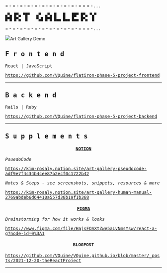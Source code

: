 = - = - = - = - = - = - = - = - = - = - = = = - . . .
 ```
 ▄▀▄ █▀▄ ▀█▀   ▄▀  ▄▀▄ █   █   ██▀ █▀▄ ▀▄▀ 
 █▀█ █▀▄  █    ▀▄█ █▀█ █▄▄ █▄▄ █▄▄ █▀▄  █ 
```
= - = - = - = - = - = - = - = - = - = - = = = - . . .
<!--- heading made @ : https://texteditor.com/multiline-text-art/ --->

<img src="https://www.dropbox.com/s/t5kdpor371ugflj/art%20gallery%20demo.gif">Art Gallery Demo</a>

<samp>
    
## F r o n t e n d

React | JavaScript 

https://github.com/VQuine/flatiron-phase-5-project-frontend

---

## B a c k e n d

Rails | Ruby 

https://github.com/VQuine/flatiron-phase-5-project-backend

---

## S u p p l e m e n t s
<h4 align="center">
    <a href="https://www.notion.so/">NOTION</a>
</h4>
    
*PsuedoCode*
  
https://kim-rosaly.notion.site/art-gallery-pseudocode-adf9e7f4c34b4cee87b2ecf0c1722b42  

*Notes & Steps - see screenshots, snippets, resources & more*
  
https://kim-rosaly.notion.site/art-gallery-human-manual-2769abdeb6d64410a557d38b19f1b368

<h4 align="center">
    <a href="https://www.figma.com/">FIGMA</a>
</h4>

*Brainstorming for how it works & looks*

https://www.figma.com/file/HajsFOAXtZwe5aLvNmsYsw/react-a-g?node-id=0%3A1
    
<h4 align="center">
    BLOGPOST
</h4>
    
https://github.com/VQuine/VQuine.github.io/blob/master/_posts/2021-12-20-theReactProject

---

</samp>
